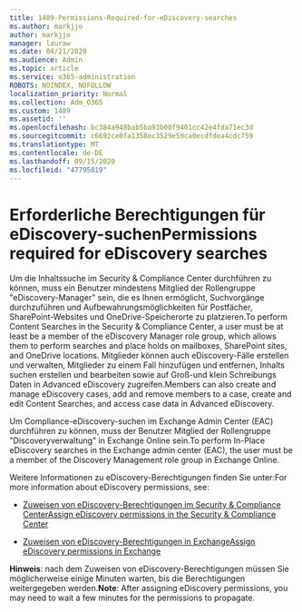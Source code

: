 ```yaml
---
title: 1489-Permissions-Required-for-eDiscovery-searches
ms.author: markjjo
author: markjjo
manager: lauraw
ms.date: 04/21/2020
ms.audience: Admin
ms.topic: article
ms.service: o365-administration
ROBOTS: NOINDEX, NOFOLLOW
localization_priority: Normal
ms.collection: Adm_O365
ms.custom: 1489
ms.assetid: ''
ms.openlocfilehash: bc384a948bab5ba93b00f9401cc42e4fda71ec3d
ms.sourcegitcommit: c6692ce0fa1358ec3529e59ca0ecdfdea4cdc759
ms.translationtype: MT
ms.contentlocale: de-DE
ms.lasthandoff: 09/15/2020
ms.locfileid: "47795819"
---
```

# <a name="permissions-required-for-ediscovery-searches"></a><span data-ttu-id="74087-102">Erforderliche Berechtigungen für eDiscovery-suchen</span><span class="sxs-lookup"><span data-stu-id="74087-102">Permissions required for eDiscovery searches</span></span>

<span data-ttu-id="74087-103">Um die Inhaltssuche im Security & Compliance Center durchführen zu können, muss ein Benutzer mindestens Mitglied der Rollengruppe "eDiscovery-Manager" sein, die es Ihnen ermöglicht, Suchvorgänge durchzuführen und Aufbewahrungsmöglichkeiten für Postfächer, SharePoint-Websites und OneDrive-Speicherorte zu platzieren.</span><span class="sxs-lookup"><span data-stu-id="74087-103">To perform Content Searches in the Security & Compliance Center, a user must be at least be a member of the eDiscovery Manager role group, which allows them to perform searches and place holds on mailboxes, SharePoint sites, and OneDrive locations.</span></span> <span data-ttu-id="74087-104">Mitglieder können auch eDiscovery-Fälle erstellen und verwalten, Mitglieder zu einem Fall hinzufügen und entfernen, Inhalts suchen erstellen und bearbeiten sowie auf Groß-und klein Schreibungs Daten in Advanced eDiscovery zugreifen.</span><span class="sxs-lookup"><span data-stu-id="74087-104">Members can also create and manage eDiscovery cases, add and remove members to a case, create and edit Content Searches, and access case data in Advanced eDiscovery.</span></span>

<span data-ttu-id="74087-105">Um Compliance-eDiscovery-suchen im Exchange Admin Center (EAC) durchführen zu können, muss der Benutzer Mitglied der Rollengruppe "Discoveryverwaltung" in Exchange Online sein.</span><span class="sxs-lookup"><span data-stu-id="74087-105">To perform In-Place eDiscovery searches in the Exchange admin center (EAC), the user must be a member of the Discovery Management role group in Exchange Online.</span></span>

<span data-ttu-id="74087-106">Weitere Informationen zu eDiscovery-Berechtigungen finden Sie unter:</span><span class="sxs-lookup"><span data-stu-id="74087-106">For more information about eDiscovery permissions, see:</span></span> 

- [<span data-ttu-id="74087-107">Zuweisen von eDiscovery-Berechtigungen im Security & Compliance Center</span><span class="sxs-lookup"><span data-stu-id="74087-107">Assign eDiscovery permissions in the Security & Compliance Center</span></span>](https://docs.microsoft.com/microsoft-365/compliance/assign-ediscovery-permissions)

- [<span data-ttu-id="74087-108">Zuweisen von eDiscovery-Berechtigungen in Exchange</span><span class="sxs-lookup"><span data-stu-id="74087-108">Assign eDiscovery permissions in Exchange</span></span>](https://docs.microsoft.com/exchange/security-and-compliance/in-place-ediscovery/assign-ediscovery-permissions)

<span data-ttu-id="74087-109">**Hinweis**: nach dem Zuweisen von eDiscovery-Berechtigungen müssen Sie möglicherweise einige Minuten warten, bis die Berechtigungen weitergegeben werden.</span><span class="sxs-lookup"><span data-stu-id="74087-109">**Note**: After assigning eDiscovery permissions, you may need to wait a few minutes for the permissions to propagate.</span></span>
